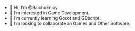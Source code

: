 - 👋 Hi, I’m @RaichuEnjoy
- 👀 I’m interested in Game Development.
- 🌱 I’m currently learning Godot and GDscript.
- 💞️ I’m looking to collaborate on Games and Other Software.
